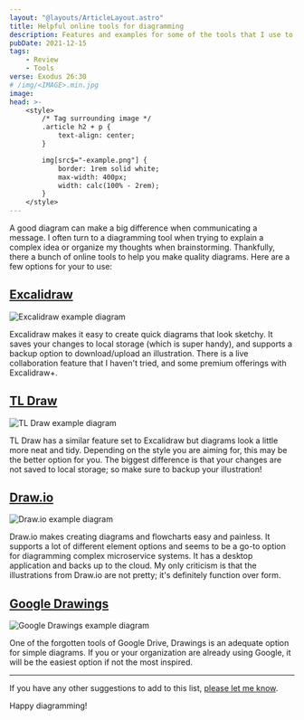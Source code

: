 ```yaml
---
layout: "@layouts/ArticleLayout.astro"
title: Helpful online tools for diagramming
description: Features and examples for some of the tools that I use to create illustrations and diagrams
pubDate: 2021-12-15
tags:
    - Review
    - Tools
verse: Exodus 26:30
# /img/<IMAGE>.min.jpg
image:
head: >-
    <style>
        /* Tag surrounding image */
        .article h2 + p {
            text-align: center;
        }

        img[src$="-example.png"] {
            border: 1rem solid white;
            max-width: 400px;
            width: calc(100% - 2rem);
        }
    </style>
---
```


A good diagram can make a big difference when communicating a message. I often turn to a diagramming tool when trying to explain a complex idea or organize my thoughts when brainstorming. Thankfully, there a bunch of online tools to help you make quality diagrams. Here are a few options for your to use:

## [Excalidraw](https://excalidraw.com/)

![Excalidraw example diagram](/img/excalidraw-example.png)

Excalidraw makes it easy to create quick diagrams that look sketchy. It saves your changes to local storage (which is super handy), and supports a backup option to download/upload an illustration. There is a live collaboration feature that I haven't tried, and some premium offerings with Excalidraw+.

## [TL Draw](https://www.tldraw.com/)

![TL Draw example diagram](/img/tldraw-example.png)

TL Draw has a similar feature set to Excalidraw but diagrams look a little more neat and tidy. Depending on the style you are aiming for, this may be the better option for you. The biggest difference is that your changes are not saved to local storage; so make sure to backup your illustration!

## [Draw.io](https://draw.io)

![Draw.io example diagram](/img/draw-io-example.png)

Draw.io makes creating diagrams and flowcharts easy and painless. It supports a lot of different element options and seems to be a go-to option for diagramming complex microservice systems. It has a desktop application and backs up to the cloud. My only criticism is that the illustrations from Draw.io are not pretty; it's definitely function over form.

## [Google Drawings](https://drive.google.com)

![Google Drawings example diagram](/img/google-drawings-example.png)

One of the forgotten tools of Google Drive, Drawings is an adequate option for simple diagrams. If you or your organization are already using Google, it will be the easiest option if not the most inspired.

---

If you have any other suggestions to add to this list, [please let me know](#comment-link).

Happy diagramming!
